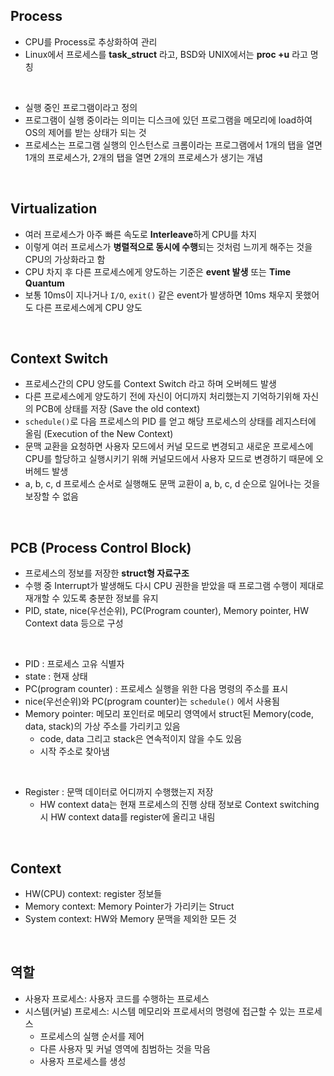 ## Process

- CPU를 Process로 추상화하여 관리
- Linux에서 프로세스를 **task_struct** 라고, BSD와 UNIX에서는 **proc +u** 라고 명칭
<br>

- 실행 중인 프로그램이라고 정의
- 프로그램이 실행 중이라는 의미는 디스크에 있던 프로그램을 메모리에 load하여 OS의 제어를 받는 상태가 되는 것
- 프로세스는 프로그램 실행의 인스턴스로 크롬이라는 프로그램에서 1개의 탭을 열면 1개의 프로세스가, 2개의 탭을 열면 2개의 프로세스가 생기는 개념

<br>

## Virtualization

- 여러 프로세스가 아주 빠른 속도로 **Interleave**하게 CPU를 차지
- 이렇게 여러 프로세스가 **병렬적으로 동시에 수행**되는 것처럼 느끼게 해주는 것을 CPU의 가상화라고 함
- CPU 차지 후 다른 프로세스에게 양도하는 기준은 **event 발생** 또는 **Time Quantum**
- 보통 10ms이 지나거나 ```I/O```, ```exit()``` 같은 event가 발생하면 10ms 채우지 못했어도 다른 프로세스에게 CPU 양도

<br>

## Context Switch

- 프로세스간의 CPU 양도를 Context Switch 라고 하며 오버헤드 발생
- 다른 프로세스에게 양도하기 전에 자신이 어디까지 처리했는지 기억하기위해 자신의 PCB에 상태를 저장 (Save the old context)
- ```schedule()```로 다음 프로세스의 PID 를 얻고 해당 프로세스의 상태를 레지스터에 올림 (Execution of the New Context)
- 문맥 교환을 요청하면 사용자 모드에서 커널 모드로 변경되고 새로운 프로세스에 CPU를 할당하고 실행시키기 위해 커널모드에서 사용자 모드로 변경하기 때문에 오버헤드 발생
- a, b, c, d 프로세스 순서로 실행해도 문맥 교환이 a, b, c, d 순으로 일어나는 것을 보장할 수 없음

<br>

## PCB (Process Control Block)

- 프로세스의 정보를 저장한 **struct형 자료구조**
- 수행 중 Interrupt가 발생해도 다시 CPU 권한을 받았을 때 프로그램 수행이 제대로 재개할 수 있도록 충분한 정보를 유지
- PID, state, nice(우선순위), PC(Program counter), Memory pointer, HW Context data 등으로 구성
<br>

- PID : 프로세스 고유 식별자
- state : 현재 상태
- PC(program counter) : 프로세스 실행을 위한 다음 명령의 주소를 표시
- nice(우선순위)와 PC(program counter)는 ```schedule()``` 에서 사용됨
- Memory pointer: 메모리 포인터로 메모리 영역에서 struct된 Memory(code, data, stack)의 가상 주소를 가리키고 있음
    - code, data 그리고 stack은 연속적이지 않을 수도 있음
    - 시작 주소로 찾아냄
<br>

- Register : 문맥 데이터로 어디까지 수행했는지 저장
    - HW context data는 현재 프로세스의 진행 상태 정보로 Context switching시 HW context data를 register에 올리고 내림

<br>

## Context

- HW(CPU) context: register 정보들
- Memory context: Memory Pointer가 가리키는 Struct
- System context: HW와 Memory 문맥을 제외한 모든 것

<br>

## 역할

- 사용자 프로세스: 사용자 코드를 수행하는 프로세스
- 시스템(커널) 프로세스: 시스템 메모리와 프로세서의 명령에 접근할 수 있는 프로세스
    - 프로세스의 실행 순서를 제어
    - 다른 사용자 및 커널 영역에 침범하는 것을 막음
    - 사용자 프로세스를 생성